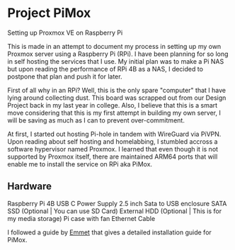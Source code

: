 # Project PiMox
Setting up Proxmox VE on Raspberry Pi

This is made in an attempt to document my process in setting up my own Proxmox server using a Raspberry Pi (RPi). I have been planning for so long in self hosting the services that I use. My initial plan was to make a Pi NAS but upon reading the performance of RPi 4B as a NAS, I decided to postpone that plan and push it for later.

First of all why in an RPi? Well, this is the only spare "computer" that I have lying around collecting dust. This board was scrapped out from our Design Project back in my last year in college. Also, I believe that this is a smart move considering that this is my first attempt in building my own server, I will be saving as much as I can to prevent over-commitment.

At first, I started out hosting Pi-hole in tandem with WireGuard via PiVPN. Upon reading about self hosting and homelabbing, I stumbled accross a software hypervisor named Proxmox. I learned that even though it is not supported by Proxmox itself, there are maintained ARM64 ports that will enable me to install the service on RPi aka PiMox.

## Hardware 
Raspberry Pi 4B
USB C Power Supply
2.5 inch Sata to USB enclosure
SATA SSD (Optional | You can use SD Card)
External HDD (Optional | This is for my media storage)
Pi case with fan
Ethernet Cable

I followed a guide by [Emmet](https://pimylifeup.com/raspberry-pi-proxmox/) that gives a detailed installation guide for PiMox.

<GUIDE WILL START HERE>